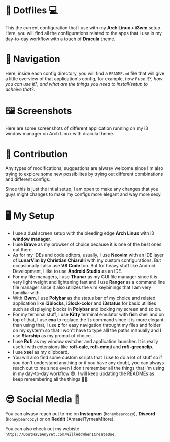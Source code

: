 # 💫 Dotfiles 💻

This the current configuration that I use with my **Arch Linux + i3wm** setup. Here, you will find all the configurations related to the apps that I use in my day-to-day workflow with a touch of **Dracula** theme.

# 👀 Navigation

Here, inside each config directory, you will find a  `README.md` file that will give a little overview of that application's config, for example, *how I use it?*, *how you can use it?*, *and what are the things you need to install/setup to acheive that?*.

# 🖼️ Screenshots

Here are some screenshots of different application running on my i3 window manager on Arch Linux with dracula theme.

# 💖 Contribution

Any types of modifications, suggestions are alwasy welcome since I'm also trying to explore some new possibilites by trying out different combinations and different configs. 

Since this is just the intial setup, I am open to make any changes that you guys might changes to make my configs more elegant and way more sexy.

# 🖥️ My Setup

- I use a dual screen setup with the bleeding edge **Arch Linux** with  i3 **window manager**. 
-  I use **Brave** as my browser of choice because it is one of the best ones out there.
- As for my IDEs and code editors, usually, I use **Neovim** with an IDE layer of **LunarVim by Christian Chiarulli** with my custom configurations. But occasionally I also use **VS Code** too. But for heavy stuff like Android Development, I like to use **Android Studio** as an IDE.
- For my file managers, I use **Thunar** as my GUI file manager since it is very light weight and lightening fast and I use **Ranger** as a command line file manager since it also utilizes the vim keybinings that I am very famiiliar with. 
- With **i3wm**, I use **Polybar** as the status bar of my choice and related application like **i3blocks**, **i3lock-color** and **i3status** for basic utilities such as displaying blocks in **Polybar** and locking  my screen and so on.
- For my terminal stuff, I use **Kitty** terminal emulator with **fish** shell and on top of that, I use **exa** to replace the `ls` command since it is more elegant than using that, I use **z** for easy navigation throught my files and folder on my systerm so that I won't have to type alll the paths manually and I use **Starship** as my prompt of choice.
- I use **Rofi** as my window switcher and application launcher. It is really useful with extensions like **rofi-calc**, **rofi-emoji** and **rofi-greenclip**.
- I use **xsel** as my clipboard.
- You will also find some custom scripts that I use to do a lot of stuff so if you don't understand anything or if you have any doubt, you can always reach out to me since even I don't remember all the things that I'm using in my day-to-day workflow 😅. I will keep updating the READMEs as keep remembering all the things 👍🏻.

# 😎 Social Media 🌟

You can alwasy reach out to me on **Instagram** (`honeybearcozy`), **Discord** (`honeybearcozy`) or on **Reddit** (AmaaelTyrneaMitore). 

You can also check out my webiste `https://DontHaveAnyYet.com/WillAddWhenICreateOne`.


